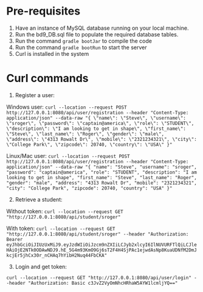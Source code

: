 # Pre-requisites

1. Have an instance of MySQL database running on your local machine.
2. Run the bd9_DB.sql file to populate the required database tables.
3. Run the command `gradle bootJar` to compile the code
4. Run the command `gradle bootRun` to start the server
5. Curl is installed in the system


 
# Curl commands

1. Register a user:

Windows user: `curl --location --request POST http://127.0.0.1:8080/api/user/registration --header "Content-Type: application/json" --data-raw "{ \"name\": \"Steve\", \"username\": \"sroger\", \"password\": \"captain@america\", \"role\": \"STUDENT\", \"description\": \"I am looking to get in shape\", \"first_name\": \"Steve\", \"last_name\": \"Roger\", \"gender\": \"male\", \"address\": \"4313 Rowalt Dr\", \"mobile\": \"2321234321\", \"city\": \"College Park\", \"zipcode\": 20740, \"country\": \"USA\" }"`

Linux/Mac user: `curl --location --request POST http://127.0.0.1:8080/api/user/registration --header "Content-Type: application/json" --data-raw "{ "name": "Steve", "username": "sroger", "password": "captain@america", "role": "STUDENT", "description": "I am looking to get in shape", "first_name": "Steve", "last_name": "Roger", "gender": "male", "address": "4313 Rowalt Dr", "mobile": "2321234321", "city": "College Park", "zipcode": 20740, "country": "USA" }"`

2. Retrieve a student:

Without token: `curl --location --request GET "http://127.0.0.1:8080/api/student/sroger"`

With token: `curl --location --request GET "http://127.0.0.1:8080/api/student/sroger" --header "Authorization: Bearer eyJhbGciOiJIUzUxMiJ9.eyJzdWIiOiJzcm9nZXIiLCJyb2xlcyI6IlNUVURFTlQiLCJleHAiOjE2NTk0ODAwNDJ9.hE_5G4m93KmO9Gj6sT2F4H4SjPAc1ejwdAsNp8KuaUDNfM2DmJkcjEr5jhCx30r_nCHAq7hYibH2Nuq44FbCKA"`

3. Login and get token:

`curl --location --request GET "http://127.0.0.1:8080/api/user/login" --header "Authorization: Basic c3JvZ2VyOmNhcHRhaW5AYW1lcmljYQ=="`
